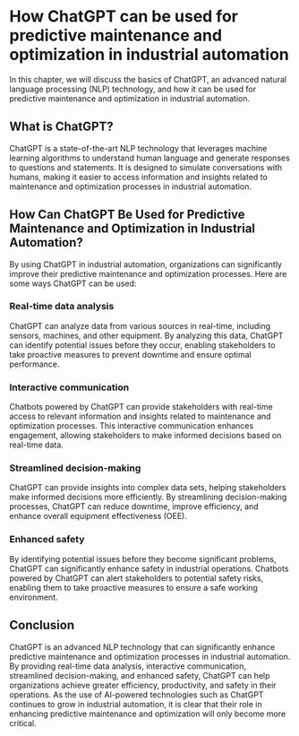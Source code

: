 How ChatGPT can be used for predictive maintenance and optimization in industrial automation
==============================================================================================================================

In this chapter, we will discuss the basics of ChatGPT, an advanced natural language processing (NLP) technology, and how it can be used for predictive maintenance and optimization in industrial automation.

What is ChatGPT?
----------------

ChatGPT is a state-of-the-art NLP technology that leverages machine learning algorithms to understand human language and generate responses to questions and statements. It is designed to simulate conversations with humans, making it easier to access information and insights related to maintenance and optimization processes in industrial automation.

How Can ChatGPT Be Used for Predictive Maintenance and Optimization in Industrial Automation?
---------------------------------------------------------------------------------------------

By using ChatGPT in industrial automation, organizations can significantly improve their predictive maintenance and optimization processes. Here are some ways ChatGPT can be used:

### Real-time data analysis

ChatGPT can analyze data from various sources in real-time, including sensors, machines, and other equipment. By analyzing this data, ChatGPT can identify potential issues before they occur, enabling stakeholders to take proactive measures to prevent downtime and ensure optimal performance.

### Interactive communication

Chatbots powered by ChatGPT can provide stakeholders with real-time access to relevant information and insights related to maintenance and optimization processes. This interactive communication enhances engagement, allowing stakeholders to make informed decisions based on real-time data.

### Streamlined decision-making

ChatGPT can provide insights into complex data sets, helping stakeholders make informed decisions more efficiently. By streamlining decision-making processes, ChatGPT can reduce downtime, improve efficiency, and enhance overall equipment effectiveness (OEE).

### Enhanced safety

By identifying potential issues before they become significant problems, ChatGPT can significantly enhance safety in industrial operations. Chatbots powered by ChatGPT can alert stakeholders to potential safety risks, enabling them to take proactive measures to ensure a safe working environment.

Conclusion
----------

ChatGPT is an advanced NLP technology that can significantly enhance predictive maintenance and optimization processes in industrial automation. By providing real-time data analysis, interactive communication, streamlined decision-making, and enhanced safety, ChatGPT can help organizations achieve greater efficiency, productivity, and safety in their operations. As the use of AI-powered technologies such as ChatGPT continues to grow in industrial automation, it is clear that their role in enhancing predictive maintenance and optimization will only become more critical.

